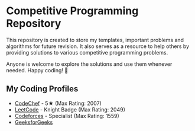 # Competitive Programming Repository  

This repository is created to store my templates, important problems and algorithms for future revision. It also serves as a resource to help others by providing solutions to various competitive programming problems.  

Anyone is welcome to explore the solutions and use them whenever needed. Happy coding! 🚀  

## My Coding Profiles  

- [CodeChef](https://www.codechef.com/users/mighty_my3) - 5★ (Max Rating: 2007)  
- [LeetCode](https://leetcode.com/u/my3_bala/) - Knight Badge (Max Rating: 2049)  
- [Codeforces](https://codeforces.com/profile/mythribala) - Specialist (Max Rating: 1559)  
- [GeeksforGeeks](https://www.geeksforgeeks.org/user/mythribxf1s/)  
